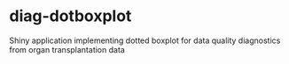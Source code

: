 # diag-dotboxplot
Shiny application implementing dotted boxplot for data quality diagnostics from organ transplantation data
